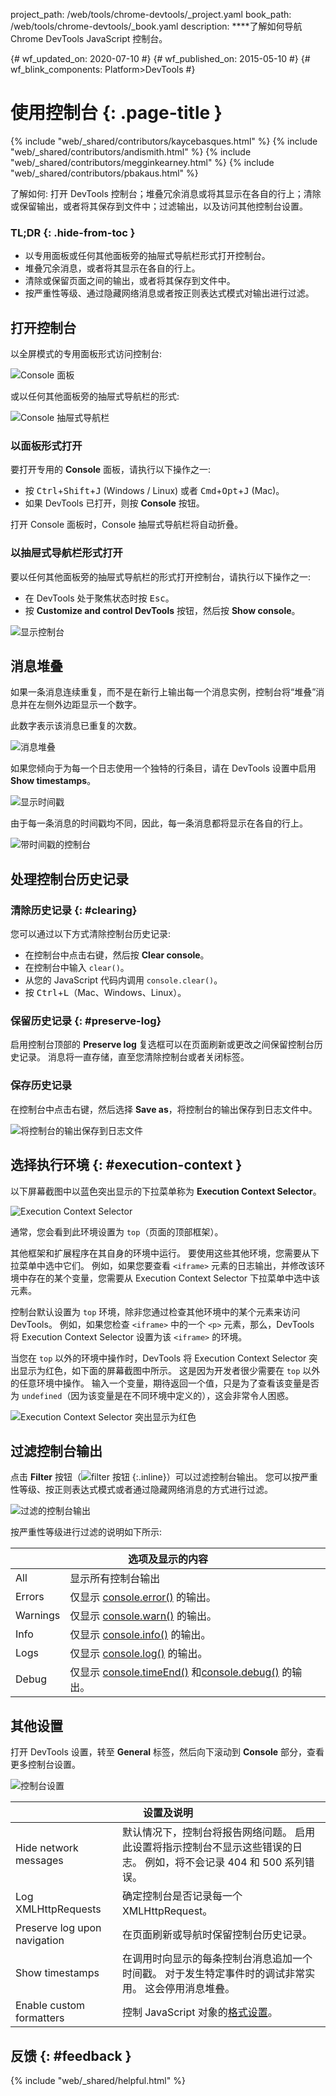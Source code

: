 project_path: /web/tools/chrome-devtools/_project.yaml
book_path: /web/tools/chrome-devtools/_book.yaml
description: ****了解如何导航 Chrome DevTools JavaScript 控制台。

{# wf_updated_on: 2020-07-10 #}
{# wf_published_on: 2015-05-10 #}
{# wf_blink_components: Platform>DevTools #}

# 使用控制台 {: .page-title }

{% include "web/_shared/contributors/kaycebasques.html" %}
{% include "web/_shared/contributors/andismith.html" %}
{% include "web/_shared/contributors/megginkearney.html" %}
{% include "web/_shared/contributors/pbakaus.html" %}

了解如何: 打开 DevTools 控制台；堆叠冗余消息或将其显示在各自的行上；清除或保留输出，或者将其保存到文件中；过滤输出，以及访问其他控制台设置。




### TL;DR {: .hide-from-toc }
- 以专用面板或任何其他面板旁的抽屉式导航栏形式打开控制台。
- 堆叠冗余消息，或者将其显示在各自的行上。
- 清除或保留页面之间的输出，或者将其保存到文件中。
- 按严重性等级、通过隐藏网络消息或者按正则表达式模式对输出进行过滤。

## 打开控制台

以全屏模式的专用面板形式访问控制台:

![Console 面板](images/console-panel.png)

或以任何其他面板旁的抽屉式导航栏的形式:

![Console 抽屉式导航栏](images/console-drawer.png)

### 以面板形式打开

要打开专用的 **Console** 面板，请执行以下操作之一:

* 按 <kbd>Ctrl</kbd>+<kbd>Shift</kbd>+<kbd>J</kbd> (Windows / Linux) 或者 <kbd>Cmd</kbd>+<kbd>Opt</kbd>+<kbd class="kbd">J</kbd> (Mac)。
* 如果 DevTools 已打开，则按 **Console** 按钮。

打开 Console 面板时，Console 抽屉式导航栏将自动折叠。

### 以抽屉式导航栏形式打开

要以任何其他面板旁的抽屉式导航栏的形式打开控制台，请执行以下操作之一:

* 在 DevTools 处于聚焦状态时按 <kbd>Esc</kbd>。
* 按 **Customize and control DevTools** 按钮，然后按
**Show console**。

![显示控制台](images/show-console.png)

## 消息堆叠

如果一条消息连续重复，而不是在新行上输出每一个消息实例，控制台将“堆叠”消息并在左侧外边距显示一个数字。

 此数字表示该消息已重复的次数。


![消息堆叠](images/message-stacking.png)

如果您倾向于为每一个日志使用一个独特的行条目，请在 DevTools 设置中启用 **Show timestamps**。


![显示时间戳](images/show-timestamps.png)

由于每一条消息的时间戳均不同，因此，每一条消息都将显示在各自的行上。


![带时间戳的控制台](images/timestamped-console.png)

## 处理控制台历史记录

### 清除历史记录 {: #clearing}

您可以通过以下方式清除控制台历史记录:

* 在控制台中点击右键，然后按 **Clear console**。
* 在控制台中输入 `clear()`。
* 从您的 JavaScript 代码内调用 `console.clear()`。
* 按 <kbd class="kbd">Ctrl</kbd>+<kbd class="kbd">L</kbd>（Mac、Windows、Linux）。


### 保留历史记录 {: #preserve-log}

启用控制台顶部的 **Preserve log** 复选框可以在页面刷新或更改之间保留控制台历史记录。
 消息将一直存储，直至您清除控制台或者关闭标签。


### 保存历史记录

在控制台中点击右键，然后选择 **Save as**，将控制台的输出保存到日志文件中。


![将控制台的输出保存到日志文件](images/console-save-as.png)

## 选择执行环境 {: #execution-context }

以下屏幕截图中以蓝色突出显示的下拉菜单称为 **Execution Context Selector**。


![Execution Context Selector](images/execution-context-selector.png)

通常，您会看到此环境设置为 `top`（页面的顶部框架）。

其他框架和扩展程序在其自身的环境中运行。 要使用这些其他环境，您需要从下拉菜单中选中它们。
 例如，如果您要查看 `<iframe>` 元素的日志输出，并修改该环境中存在的某个变量，您需要从 Execution Context Selector 下拉菜单中选中该元素。




控制台默认设置为 `top` 环境，除非您通过检查其他环境中的某个元素来访问 DevTools。
 例如，如果您检查 `<iframe>` 中的一个 `<p>` 元素，那么，DevTools 将 Execution Context Selector 设置为该 `<iframe>` 的环境。



当您在 `top` 以外的环境中操作时，DevTools 将 Execution Context Selector 突出显示为红色，如下面的屏幕截图中所示。
 这是因为开发者很少需要在 `top` 以外的任意环境中操作。
 输入一个变量，期待返回一个值，只是为了查看该变量是否为 `undefined`（因为该变量是在不同环境中定义的），这会非常令人困惑。



![Execution Context Selector 突出显示为红色](images/non-top-context.png)

## 过滤控制台输出

点击 **Filter** 按钮（![filter 按钮](images/filter-button.png)
{:.inline}）可以过滤控制台输出。
 您可以按严重性等级、按正则表达式模式或者通过隐藏网络消息的方式进行过滤。


![过滤的控制台输出](images/filtered-console.png)

按严重性等级进行过滤的说明如下所示:

<table class="responsive">
  <thead>
     <tr>
      <th colspan="2">选项及显示的内容</th>
    </tr>
  </thead>
  <tbody>
  <tr>
    <td>All</td>
    <td>显示所有控制台输出</td>
  </tr>
  <tr>
    <td>Errors</td>
    <td>仅显示 <a href="/web/tools/chrome-devtools/debug/console/console-reference#consoleerrorobject--object-">console.error()</a> 的输出。</td>
  </tr>
  <tr>
    <td>Warnings</td>
    <td>仅显示 <a href="/web/tools/chrome-devtools/debug/console/console-reference#consolewarnobject--object-">console.warn()</a> 的输出。</td>
  </tr>
  <tr>
    <td>Info</td>
    <td>仅显示 <a href="/web/tools/chrome-devtools/debug/console/console-reference#consoleinfoobject--object-">console.info()</a> 的输出。</td>
  </tr>
  <tr>
    <td>Logs</td>
    <td>仅显示 <a href="/web/tools/chrome-devtools/debug/console/console-reference#consolelogobject--object-">console.log()</a> 的输出。</td>
  </tr>
  <tr>
    <td>Debug</td>
    <td>仅显示 <a href="/web/tools/chrome-devtools/debug/console/console-reference#consoletimeendlabel">console.timeEnd()</a> 和<a href="/web/tools/chrome-devtools/debug/console/console-reference#consoledebugobject--object-">console.debug()</a> 的输出。</td>
  </tr>
  </tbody>
</table>

## 其他设置

打开 DevTools 设置，转至 **General** 标签，然后向下滚动到 **Console** 部分，查看更多控制台设置。


![控制台设置](images/console-settings.png)

<table class="responsive">
  <thead>
     <tr>
      <th colspan="2">设置及说明</th>
    </tr>
  </thead>
  <tbody>
  <tr>
    <td>Hide network messages</td>
    <td>默认情况下，控制台将报告网络问题。 启用此设置将指示控制台不显示这些错误的日志。 例如，将不会记录 404 和 500 系列错误。</td>
  </tr>
  <tr>
    <td>Log XMLHttpRequests</td>
    <td>确定控制台是否记录每一个 XMLHttpRequest。</td>
  </tr>
  <tr>
    <td>Preserve log upon navigation</td>
    <td>在页面刷新或导航时保留控制台历史记录。</td>
  </tr>
  <tr>
    <td>Show timestamps</td>
    <td>在调用时向显示的每条控制台消息追加一个时间戳。 对于发生特定事件时的调试非常实用。 这会停用消息堆叠。</td>
  </tr>
  <tr>
    <td>Enable custom formatters</td>
    <td>控制 JavaScript 对象的<a href="https://docs.google.com/document/d/1FTascZXT9cxfetuPRT2eXPQKXui4nWFivUnS_335T3U/preview">格式设置</a>。</td>
  </tr>
  </tbody>
</table>

## 反馈 {: #feedback }

{% include "web/_shared/helpful.html" %}
